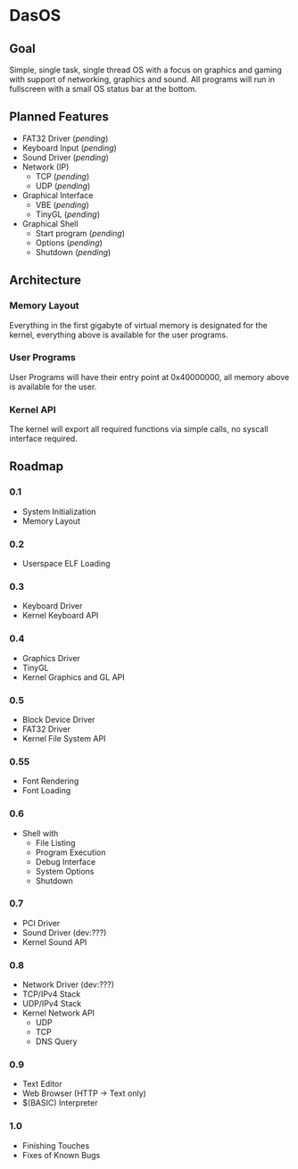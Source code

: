 # DasOS

## Goal

Simple, single task, single thread OS with a focus on graphics and gaming with support of networking,
graphics and sound. All programs will run in fullscreen with a small OS status bar at the bottom.

## Planned Features

- FAT32 Driver (*pending*)
- Keyboard Input (*pending*)
- Sound Driver (*pending*)
- Network (IP)
	- TCP (*pending*)
	- UDP (*pending*)
- Graphical Interface
	- VBE (*pending*)
	- TinyGL (*pending*)
- Graphical Shell
	- Start program (*pending*)
	- Options (*pending*)
	- Shutdown (*pending*)

## Architecture

### Memory Layout
Everything in the first gigabyte of virtual memory is designated for the kernel,
everything above is available for the user programs.

### User Programs
User Programs will have their entry point at 0x40000000, all memory above is available for the user.

### Kernel API
The kernel will export all required functions via simple calls, no syscall interface required.

## Roadmap

### 0.1
- System Initialization
- Memory Layout

### 0.2
- Userspace ELF Loading

### 0.3 
- Keyboard Driver
- Kernel Keyboard API

### 0.4
- Graphics Driver
- TinyGL
- Kernel Graphics and GL API

### 0.5
- Block Device Driver
- FAT32 Driver
- Kernel File System API

### 0.55
- Font Rendering
- Font Loading

### 0.6
- Shell with
	- File Listing
	- Program Execution
	- Debug Interface
	- System Options
	- Shutdown

### 0.7
- PCI Driver
- Sound Driver (dev:???)
- Kernel Sound API

### 0.8
- Network Driver (dev:???)
- TCP/IPv4 Stack
- UDP/IPv4 Stack
- Kernel Network API
	- UDP
	- TCP
	- DNS Query

### 0.9
- Text Editor
- Web Browser (HTTP → Text only)
- $(BASIC) Interpreter

### 1.0
- Finishing Touches
- Fixes of Known Bugs

